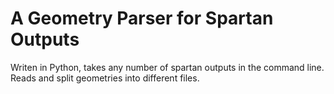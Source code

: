 # A Geometry Parser for Spartan Outputs
Writen in Python, takes any number of spartan outputs in the command line.
Reads and split geometries into different files.

